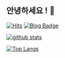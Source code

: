 ## 안녕하세요 ! 👋

[![Hits](https://hits.seeyoufarm.com/api/count/incr/badge.svg?url=https%3A%2F%2Fgithub.com%2Fgjbae1212%2Fhit-counter&count_bg=%233669CF&title_bg=%233669CF&icon=icq.svg&icon_color=%23FAF4C0&title=hits&edge_flat=false)](https://hits.seeyoufarm.com)
[![Blog Badge](https://img.shields.io/badge/-Blog-FAF4C0?logo=Naver&logoColor=3669CF&link=https://blog.naver.com/chyy981005)](https://blog.naver.com/chyy981005)

[![github stats](https://github-readme-stats.vercel.app/api?username=chaehuiyuu&count_private=true&custom_title=status&bg_color=FAF4C0&title_color=3669CF&text_color=3669CF)](https://github.com/anuraghazra/github-readme-stats)

[![Top Langs](https://github-readme-stats.vercel.app/api/top-langs/?username=anuraghazra&langs_count=5&bg_color=FAF4C0&title_color=3669CF&text_color=3669CF)](https://github.com/anuraghazra/github-readme-stats)
<!--
**chaehuiyuu/chaehuiyuu** is a ✨ _special_ ✨ repository because its `README.md` (this file) appears on your GitHub profile.

Here are some ideas to get you started:

- 🔭 I’m currently working on ...
- 🌱 I’m currently learning ...
- 👯 I’m looking to collaborate on ...
- 🤔 I’m looking for help with ...
- 💬 Ask me about ...
- 📫 How to reach me: ...
- 😄 Pronouns: ...
- ⚡ Fun fact: ...
-->
